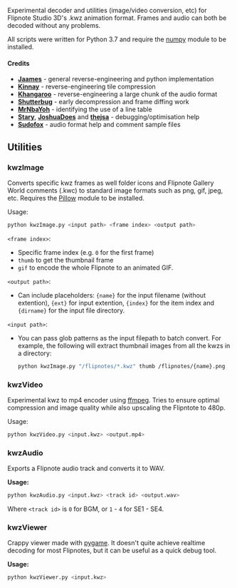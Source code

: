 Experimental decoder and utilities (image/video conversion, etc) for Flipnote Studio 3D's .kwz animation format. Frames and audio can both be decoded without any problems.

All scripts were written for Python 3.7 and require the [numpy](http://www.numpy.org/) module to be installed.

#### Credits

* **[Jaames](https://github.com/jaames)** - general reverse-engineering and python implementation
* **[Kinnay](https://github.com/Kinnay)** - reverse-engineering tile compression
* **[Khangaroo](https://github.com/khang06)** - reverse-engineering a large chunk of the audio format
* **[Shutterbug](https://github.com/shutterbug2000)** - early decompression and frame diffing work
* **[MrNbaYoh](https://github.com/MrNbaYoh)** - identifying the use of a line table
* **[Stary](https://github.com/stary2001)**, **[JoshuaDoes](https://github.com/JoshuaDoes)** and **[thejsa](https://github.com/thejsa)** - debugging/optimisation help
* **[Sudofox](https://github.com/sudofox)** - audio format help and comment sample files

## Utilities

### kwzImage

Converts specific kwz frames as well folder icons and Flipnote Gallery World comments (.kwc) to standard image formats such as png, gif, jpeg, etc. Requires the [Pillow](https://pillow.readthedocs.io/en/5.2.x/) module to be installed.

Usage: 

```bash
python kwzImage.py <input path> <frame index> <output path>
```

`<frame index>`:
  
 * Specific frame index (e.g. `0` for the first frame)
 * `thumb` to get the thumbnail frame
 * `gif` to encode the whole Flipnote to an animated GIF.

`<output path>`:

 * Can include placeholders: `{name}` for the input filename (without extention), `{ext}` for input extention, `{index}` for the item index and `{dirname}` for the input file directory.

`<input path>`:

 * You can pass glob patterns as the input filepath to batch convert. For example, the following will extract thumbnail images from all the kwzs in a directory:

	```bash
	python kwzImage.py "/flipnotes/*.kwz" thumb /flipnotes/{name}.png
	```

### kwzVideo

Experimental kwz to mp4 encoder using [ffmpeg](https://www.ffmpeg.org/). Tries to ensure optimal compression and image quality while also upscaling the Flipntote to 480p.

Usage: 

```bash
python kwzVideo.py <input.kwz> <output.mp4>
```

### kwzAudio

Exports a Flipnote audio track and converts it to WAV.

**Usage:**

```bash
python kwzAudio.py <input.kwz> <track id> <output.wav>
```

Where `<track id>` is `0` for BGM, or `1` - `4` for SE1 - SE4.

### kwzViewer

Crappy viewer made with [pygame](https://www.pygame.org/news). It doesn't quite achieve realtime decoding for most Flipnotes, but it can be useful as a quick debug tool.

**Usage:**

```bash
python kwzViewer.py <input.kwz>
```
